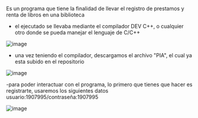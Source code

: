 Es un programa que tiene la finalidad de llevar el registro de prestamos y
renta de libros en una biblioteca

- el ejecutado se llevaba mediante el compilador DEV C++, o cualquier otro donde se pueda manejar el lenguaje de C/C++

![image](https://github.com/user-attachments/assets/2ee34232-5d4f-4cdf-87bf-3154eb461335)

- una vez teniendo el compilador, descargamos el archivo "PIA", el cual ya esta subido en el repositorio

![image](https://github.com/user-attachments/assets/d13a1c53-4117-468e-aa34-c6b1050759b4)

-para poder interactuar con el programa, lo primero que tienes que hacer es registrarte, usaremos los siguientes datos
usuario:1907995/contraseña:1907995

![image](https://github.com/user-attachments/assets/01518fe6-7ddb-4d61-9c8d-957c4d481025)






  
